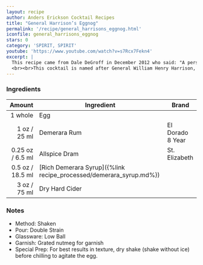```yaml
---
layout: recipe
author: Anders Erickson Cocktail Recipes
title: "General Harrison’s Eggnog"
permalink: '/recipe/general_harrisons_eggnog.html'
iconfile: general_harrisons_eggnog
stars: 0
category: 'SPIRIT, SPIRIT'
youtube: 'https://www.youtube.com/watch?v=s7Rcx7Fekn4'
excerpt: |
  This recipe came from Dale DeGroff in December 2012 who said: "A personal favourite, adapted from a recipe from Jerry Thomas' 1862 <i>How to Mix Drinks</i>: a totally different take on eggnog – made as a single-serve drink it includes a raw egg, so you need to shake the hell out of it."
  <br><br>This cocktail is named after General William Henry Harrison, the American president to hold office for the shortest period. He was elected 4th March 1841 and died a month to the day later of pneumonia. Harrison was known for his drinking and cider was one of his preferred tipples. It is said that this eggnog was his favourite drink.
---
```


### Ingredients

| Amount  | Ingredient                      | Brand            |
| ------: | ------------------------------- | ---------------- |
| 1 whole | Egg |
| 1 oz / 25 ml | Demerara Rum | El Dorado 8 Year |
| 0.25 oz / 6.5 ml | Allspice Dram | St. Elizabeth |
| 0.5 oz / 18.5 ml | [Rich Demerara Syrup]({%link recipe_processed/demerara_syrup.md%})|
| 3 oz / 75 ml | Dry Hard Cider |

 ### Notes

- Method: Shaken
- Pour: Double Strain
- Glassware: Low Ball
- Garnish: Grated nutmeg for garnish
- Special Prep: For best results in texture, dry shake (shake without ice) before chilling to agitate the egg.
